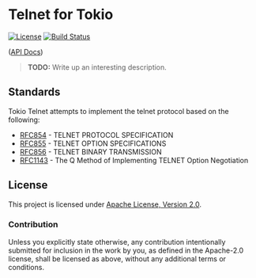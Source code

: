 # Telnet for Tokio

[![License](https://img.shields.io/badge/License-Apache%202.0-blue.svg)](https://opensource.org/licenses/Apache-2.0)
[![Build Status](https://travis-ci.org/huhlig/tokio-telnet.svg?branch=master)](https://travis-ci.org/huhlig/tokio-telnet)

([API Docs])

> **TODO:** Write up an interesting description.

## Standards

Tokio Telnet attempts to implement the telnet protocol based on the following:

* [RFC854](https://tools.ietf.org/html/rfc854) - TELNET PROTOCOL SPECIFICATION
* [RFC855](https://tools.ietf.org/html/rfc855) - TELNET OPTION SPECIFICATIONS
* [RFC856](https://tools.ietf.org/html/rfc856) - TELNET BINARY TRANSMISSION
* [RFC1143](https://tools.ietf.org/html/rfc1143) - The Q Method of Implementing TELNET Option Negotiation

## License

This project is licensed under [Apache License, Version 2.0](http://www.apache.org/licenses/LICENSE-2.0).

### Contribution

Unless you explicitly state otherwise, any contribution intentionally submitted for inclusion in the work by you, as 
defined in the Apache-2.0 license, shall be licensed as above, without any additional terms or conditions.

[API Docs]: https://huhlig.github.io/tokio-telnet/